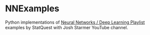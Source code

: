 # NNExamples
Python implementations of [Neural Networks / Deep Learning Playlist](https://www.youtube.com/watch?v=zxagGtF9MeU&list=PLblh5JKOoLUIxGDQs4LFFD--41Vzf-ME1) examples by StatQuest with Josh Starmer YouTube channel. 


